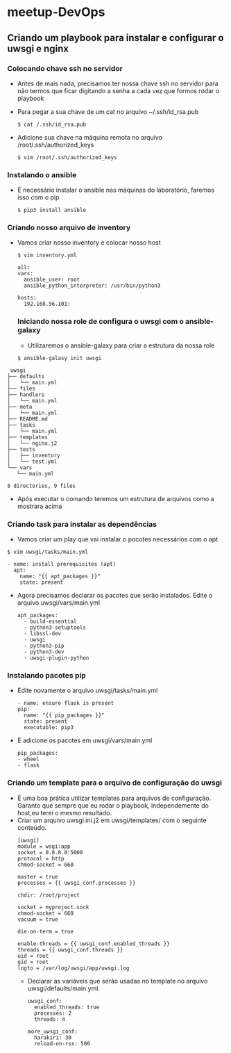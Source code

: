 # meetup-DevOps

## Criando um playbook para instalar e configurar o uwsgi e nginx

### Colocando chave ssh no servidor
* Antes de mais nada, precisamos ter nossa chave ssh no servidor para não termos que ficar digitando a senha a cada vez que formos rodar o playbook
* Para pegar a sua chave de um cat no arquivo ~/.ssh/id_rsa.pub

  `$ cat /.ssh/id_rsa.pub`
 
* Adicione sua chave na máquina remota no arquivo /root/.ssh/authorized_keys
 
  `$ vim /root/.ssh/authorized_keys`
  
 ### Instalando o ansible
* É necessário instalar o ansible nas máquinas do laboratório, faremos isso com o pip
 
  `$ pip3 install ansible`
 
### Criando nosso arquivo de inventory
* Vamos criar nosso inventory e colocar nosso host
  
  `$ vim inventory.yml`
  ```
  all:
  vars:
    ansible_user: root
    ansible_python_interpreter: /usr/bin/python3

  hosts:
    192.168.56.101:
  ```
  
  ### Iniciando nossa role de configura o uwsgi com o ansible-galaxy
  * Utilizaremos o ansible-galaxy para criar a estrutura da nossa role
  
  `$ ansible-galasy init uwsgi`
 
 ```
  uwsgi
├── defaults
│   └── main.yml
├── files
├── handlers
│   └── main.yml
├── meta
│   └── main.yml
├── README.md
├── tasks
│   └── main.yml
├── templates
│   └── nginx.j2
├── tests
│   ├── inventory
│   └── test.yml
└── vars
    └── main.yml

8 directories, 9 files

  ```
* Após executar o comando teremos um estrutura de arquivos como a mostrara acima

### Criando task para instalar as dependências
* Vamos criar um play que vai instalar o pocotes necessários com o apt

`$ vim uwsgi/tasks/main.yml`
```
- name: install prerequisites (apt)
  apt:
    name: "{{ apt_packages }}"
    state: present
```
  
* Agora precisamos declarar os pacotes que serão instalados. Edite o arquivo uwsgi/vars/main.yml
  ```
  apt_packages:
    - build-essential
    - python3-setuptools 
    - libssl-dev
    - uwsgi
    - python3-pip 
    - python3-dev
    - uwsgi-plugin-python
  ```
### Instalando pacotes pip
* Edite novamente o arquivo uwsgi/tasks/main.yml
  ```
  - name: ensure flask is present
  pip:
    name: "{{ pip_packages }}"
    state: present
    executable: pip3
  ```
* E adicione os pacotes em uwsgi/vars/main.yml
  ```
  pip_packages:
  - wheel
  - flask
  ```
### Criando um template para o arquivo de configuração do uwsgi
* É uma boa prática utilizar templates para arquivos de configuração. Garanto que sempre que eu rodar o playbook, independemente do host,eu terei o mesmo resultado.
* Criar um arquivo uwsgi.ini.j2 em uwsgi/templates/ com o seguinte conteúdo.
  ```
  [uwsgi]
  module = wsgi:app
  socket = 0.0.0.0:5000
  protocol = http
  chmod-socket = 660

  master = true
  processes = {{ uwsgi_conf.processes }}

  chdir: /root/project

  socket = myproject.sock
  chmod-socket = 660
  vacuum = true

  die-on-term = true

  enable-threads = {{ uwsgi_conf.enabled_threads }}
  threads = {{ uwsgi_conf.threads }}
  uid = root
  gid = root
  logto = /var/log/uwsgi/app/uwsgi.log

  ```
  * Declarar as variáveis que serão usadas no template no arquivo uwsgi/defaults/main.yml.
    ```
    uwsgi_conf:
      enabled_threads: true
      processes: 2
      threads: 4

    more_uwsgi_conf:
      harakiri: 30
      reload-on-rss: 500

    ```

